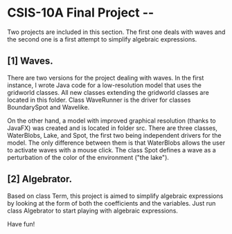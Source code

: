 # CSIS-10A Final Project -- 

Two projects are included in this section. The first one deals with waves and the second one is a first attempt to simplify algebraic expressions.

## [1] Waves.

There are two versions for the project dealing with waves. In the first instance, I wrote Java code for a low-resolution model that uses the gridworld classes. All new classes extending the gridworld classes are located in this folder. Class WaveRunner is the driver for classes BoundarySpot and Wavelike.

On the other hand, a model with improved graphical resolution (thanks to JavaFX) was created and is located in folder src. There are three classes, WaterBlobs, Lake, and Spot, the first two being independent drivers for the model. The only difference between them is that WaterBlobs allows the user to activate waves with a mouse click. The class Spot defines a wave as a perturbation of the color of the environment ("the lake").

## [2] Algebrator.

Based on class Term, this project is aimed to simplify algebraic expressions by looking at the form of both the coefficients and the variables. Just run class Algebrator to start playing with algebraic expressions.

Have fun!

